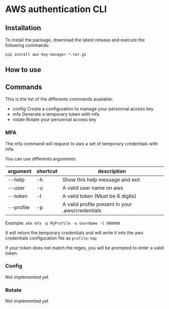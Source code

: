 # AWS authentication CLI

## Installation

To install the package, download the latest release and execute the following commands:

```shell
pip install aws-key-manager-*.tar.gz
```

## How to use

## Commands

This is the list of the differents commands available:

- config  Create a configuration to manage your personnal access key
- mfa     Generate a temporary token with mfa
- rotate  Rotate your personnal access key

### MFA

The mfa command will request to aws a set of temporary credentials with mfa.

You can use differents arguments:

| argument  | shortcut | description                                      |
| --------- | -------- | ------------------------------------------------ |
| --help    | -h       | Show this help message and exit                  |
| --user    | -u       | A valid user name on aws                         |
| --token   | -t       | A valid token (Must be 6 digits)                 |
| --profile | -p       | A valid profile present in your .aws/credentials |

Example: `akm mfa -p MyProfile -u UserName -t 000000`

It will return the temporary credentials and will write it into the aws credentials configuration file as `profile-tmp`

If your token does not match the regex, you will be prompted to enter a valid token.

### Config

Not implemented yet

### Rotate

Not implemented yet
